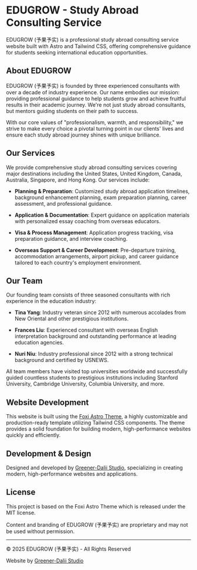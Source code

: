 # EDUGROW - Study Abroad Consulting Service

EDUGROW (予果予实) is a professional study abroad consulting service website built with Astro and Tailwind CSS, offering comprehensive guidance for students seeking international education opportunities.

## About EDUGROW

EDUGROW (予果予实) is founded by three experienced consultants with over a decade of industry experience. Our name embodies our mission: providing professional guidance to help students grow and achieve fruitful results in their academic journey. We're not just study abroad consultants, but mentors guiding students on their path to success.

With our core values of "professionalism, warmth, and responsibility," we strive to make every choice a pivotal turning point in our clients' lives and ensure each study abroad journey shines with unique brilliance.

## Our Services

We provide comprehensive study abroad consulting services covering major destinations including the United States, United Kingdom, Canada, Australia, Singapore, and Hong Kong. Our services include:

- **Planning & Preparation**: Customized study abroad application timelines, background enhancement planning, exam preparation planning, career assessment, and professional guidance.

- **Application & Documentation**: Expert guidance on application materials with personalized essay coaching from overseas educators.

- **Visa & Process Management**: Application progress tracking, visa preparation guidance, and interview coaching.

- **Overseas Support & Career Development**: Pre-departure training, accommodation arrangements, airport pickup, and career guidance tailored to each country's employment environment.

## Our Team

Our founding team consists of three seasoned consultants with rich experience in the education industry:

- **Tina Yang**: Industry veteran since 2012 with numerous accolades from New Oriental and other prestigious institutions.

- **Frances Liu**: Experienced consultant with overseas English interpretation background and outstanding performance at leading education agencies.

- **Nuri Niu**: Industry professional since 2012 with a strong technical background and certified by USNEWS.

All team members have visited top universities worldwide and successfully guided countless students to prestigious institutions including Stanford University, Cambridge University, Columbia University, and more.


## Website Development

This website is built using the [Foxi Astro Theme](https://github.com/oxygenna-themes/foxi-astro-theme/), a highly customizable and production-ready template utilizing Tailwind CSS components. The theme provides a solid foundation for building modern, high-performance websites quickly and efficiently.

## Development & Design

Designed and developed by [Greener-Dalii Studio](https://greenerdalii.top), specializing in creating modern, high-performance websites and applications.


## License

This project is based on the Foxi Astro Theme which is released under the MIT license.

Content and branding of EDUGROW (予果予实) are proprietary and may not be used without permission.

---

© 2025 EDUGROW (予果予实) - All Rights Reserved

Website by [Greener-Dalii Studio](https://greenerdalii.top)
